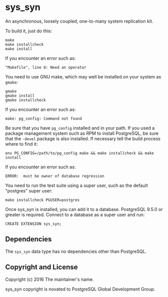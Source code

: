 sys_syn
=======

An asynchronous, loosely coupled, one-to-many system replication kit.

To build it, just do this:

    make
    make installcheck
    make install

If you encounter an error such as:

    "Makefile", line 8: Need an operator

You need to use GNU make, which may well be installed on your system as
`gmake`:

    gmake
    gmake install
    gmake installcheck

If you encounter an error such as:

    make: pg_config: Command not found

Be sure that you have `pg_config` installed and in your path. If you used a
package management system such as RPM to install PostgreSQL, be sure that the
`-devel` package is also installed. If necessary tell the build process where
to find it:

    env PG_CONFIG=/path/to/pg_config make && make installcheck && make install

If you encounter an error such as:

    ERROR:  must be owner of database regression

You need to run the test suite using a super user, such as the default
"postgres" super user:

    make installcheck PGUSER=postgres

Once sys_syn is installed, you can add it to a database. PostgreSQL 9.5.0 or greater
is required. Connect to a database as a super user and run:

    CREATE EXTENSION sys_syn;

Dependencies
------------
The `sys_syn` data type has no dependencies other than PostgreSQL.

Copyright and License
---------------------

Copyright (c) 2016 The maintainer's name.

sys_syn copyright is novated to PostgreSQL Global Development Group.
